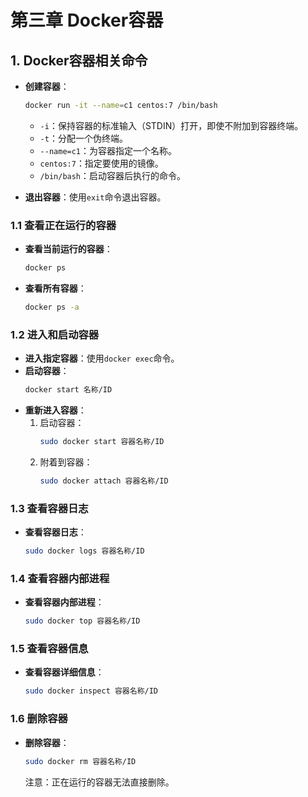 # 第三章 Docker容器

## 1. Docker容器相关命令

- **创建容器**：
  ```bash
  docker run -it --name=c1 centos:7 /bin/bash
  ```
  - `-i`：保持容器的标准输入（STDIN）打开，即使不附加到容器终端。
  - `-t`：分配一个伪终端。
  - `--name=c1`：为容器指定一个名称。
  - `centos:7`：指定要使用的镜像。
  - `/bin/bash`：启动容器后执行的命令。

- **退出容器**：使用`exit`命令退出容器。

### 1.1 查看正在运行的容器
- **查看当前运行的容器**：
  ```bash
  docker ps
  ```
- **查看所有容器**：
  ```bash
  docker ps -a
  ```

### 1.2 进入和启动容器
- **进入指定容器**：使用`docker exec`命令。
- **启动容器**：
  ```bash
  docker start 名称/ID
  ```
- **重新进入容器**：
  1. 启动容器：
     ```bash
     sudo docker start 容器名称/ID
     ```
  2. 附着到容器：
     ```bash
     sudo docker attach 容器名称/ID
     ```

### 1.3 查看容器日志
- **查看容器日志**：
  ```bash
  sudo docker logs 容器名称/ID
  ```

### 1.4 查看容器内部进程
- **查看容器内部进程**：
  ```bash
  sudo docker top 容器名称/ID
  ```

### 1.5 查看容器信息
- **查看容器详细信息**：
  ```bash
  sudo docker inspect 容器名称/ID
  ```

### 1.6 删除容器
- **删除容器**：
  ```bash
  sudo docker rm 容器名称/ID
  ```
  注意：正在运行的容器无法直接删除。
